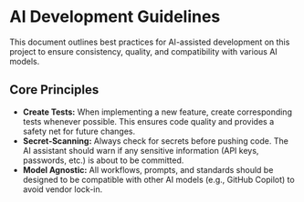 # AI Development Guidelines

This document outlines best practices for AI-assisted development on this project to ensure consistency, quality, and compatibility with various AI models.

## Core Principles

- **Create Tests:** When implementing a new feature, create corresponding tests whenever possible. This ensures code quality and provides a safety net for future changes.
- **Secret-Scanning:** Always check for secrets before pushing code. The AI assistant should warn if any sensitive information (API keys, passwords, etc.) is about to be committed.
- **Model Agnostic:** All workflows, prompts, and standards should be designed to be compatible with other AI models (e.g., GitHub Copilot) to avoid vendor lock-in.
